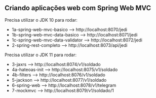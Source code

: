 ## Criando aplicações web com Spring Web MVC

Precisa utilizar o JDK 10 para rodar:

* 1a-spring-web-mvc-basico  --> http://localhost:8070/jedi
* 1b-spring-web-mvc-data-basico  -->  http://localhost:8071/jedi
* 1c-spring-web-mvc-data-validator  --> http://localhost:8072/jedi
* 2-spring-rest-completo  --> http://localhost:8073/api/jedi

Precisa utilizar o JDK 11 para rodar:

* 3-jaxrs  --> http://localhost:8074/v1/soldado
* 4a-hateoas-init  -->  http://localhost:8075/v1/soldado
* 4b-filters  -->  http://localhost:8076/v1/soldado
* 5-jackson  -->  http://localhost:8077/v1/soldado
* 6-spring-web  -->  http://localhost:8078/v1/telegram
* 7-mockmvc  -->  http://localhost:8079/v1/soldado/1




